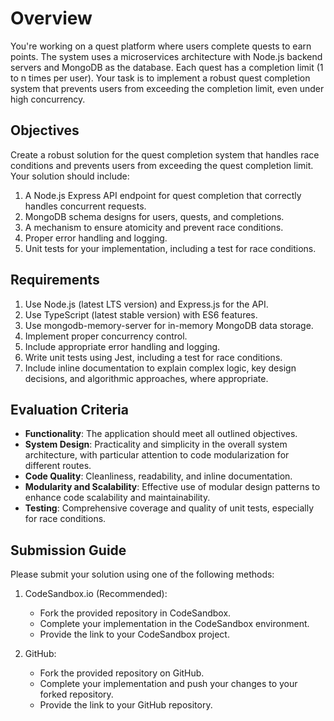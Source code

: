 # Overview

You're working on a quest platform where users complete quests to earn points. The system uses a microservices architecture with Node.js backend servers and MongoDB as the database. Each quest has a completion limit (1 to n times per user). Your task is to implement a robust quest completion system that prevents users from exceeding the completion limit, even under high concurrency.

## Objectives

Create a robust solution for the quest completion system that handles race conditions and prevents users from exceeding the quest completion limit. Your solution should include:

1. A Node.js Express API endpoint for quest completion that correctly handles concurrent requests.
2. MongoDB schema designs for users, quests, and completions.
3. A mechanism to ensure atomicity and prevent race conditions.
4. Proper error handling and logging.
5. Unit tests for your implementation, including a test for race conditions.

## Requirements

1. Use Node.js (latest LTS version) and Express.js for the API.
2. Use TypeScript (latest stable version) with ES6 features.
3. Use mongodb-memory-server for in-memory MongoDB data storage.
4. Implement proper concurrency control.
5. Include appropriate error handling and logging.
6. Write unit tests using Jest, including a test for race conditions.
7. Include inline documentation to explain complex logic, key design decisions, and algorithmic approaches, where appropriate.

## Evaluation Criteria

- **Functionality**: The application should meet all outlined objectives.
- **System Design**: Practicality and simplicity in the overall system architecture, with particular attention to code modularization for different routes.
- **Code Quality**: Cleanliness, readability, and inline documentation.
- **Modularity and Scalability**: Effective use of modular design patterns to enhance code scalability and maintainability.
- **Testing**: Comprehensive coverage and quality of unit tests, especially for race conditions.

## Submission Guide

Please submit your solution using one of the following methods:

1. CodeSandbox.io (Recommended):

   - Fork the provided repository in CodeSandbox.
   - Complete your implementation in the CodeSandbox environment.
   - Provide the link to your CodeSandbox project.

2. GitHub:

   - Fork the provided repository on GitHub.
   - Complete your implementation and push your changes to your forked repository.
   - Provide the link to your GitHub repository.
